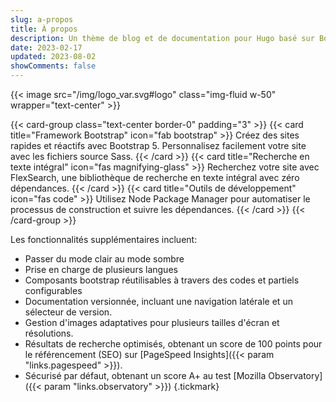 ```yaml
---
slug: a-propos
title: À propos
description: Un thème de blog et de documentation pour Hugo basé sur Bootstrap 5.
date: 2023-02-17
updated: 2023-08-02
showComments: false
---
```


{{< image src="/img/logo_var.svg#logo" class="img-fluid w-50" wrapper="text-center" >}}

{{< card-group class="text-center border-0" padding="3" >}}
    {{< card title="Framework Bootstrap" icon="fab bootstrap" >}}
        Créez des sites rapides et réactifs avec Bootstrap 5. Personnalisez facilement votre site avec les fichiers source Sass.
    {{< /card >}}
    {{< card title="Recherche en texte intégral" icon="fas magnifying-glass" >}}
        Recherchez votre site avec FlexSearch, une bibliothèque de recherche en texte intégral avec zéro dépendances.
    {{< /card >}}
    {{< card title="Outils de développement" icon="fas code" >}}
        Utilisez Node Package Manager pour automatiser le processus de construction et suivre les dépendances.
    {{< /card >}}
{{< /card-group >}}

Les fonctionnalités supplémentaires incluent:

- Passer du mode clair au mode sombre
- Prise en charge de plusieurs langues
- Composants bootstrap réutilisables à travers des codes et partiels configurables
- Documentation versionnée, incluant une navigation latérale et un sélecteur de version.
- Gestion d'images adaptatives pour plusieurs tailles d'écran et résolutions.
- Résultats de recherche optimisés, obtenant un score de 100 points pour le référencement (SEO) sur [PageSpeed Insights]({{< param "links.pagespeed" >}}).
- Sécurisé par défaut, obtenant un score A+ au test [Mozilla Observatory]({{< param "links.observatory" >}})
{.tickmark}
